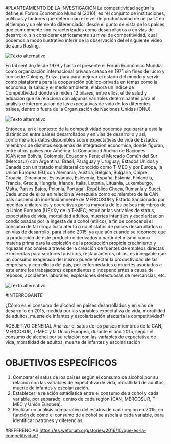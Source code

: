 #PLANTEAMIENTO DE LA INVESTIGACIÓN
  La competitividad según la define el Forum Economico Mundial (2016), es “el conjunto de instituciones, políticas y factores que determinan el nivel de productividad de un país” en el tiempo y un elemento diferenciador desde el punto de vista de los países, que comunmente son caracterizados como desarrollados o en vías de desarrollo, sin considerar estrictamente su nivel de competitividad, cual podemos a modo ilustrativo inferir de la observación del el siguiente vídeo de Jans Rosling.
  
  ![Texto alternativo](https://www.youtube.com/watch?v=jbkSRLYSojo&pp=ugMICgJlcxABGAHKBQxoYW5zIHJvc2xpbmc%3D)
  
  En tal sentido,desde 1979 y hasta el presente el Forum Económico Mundial como organización internacional privada creada en 1971 sin fines de lucro y con sede  Cologny, Suiza, para  para mejorar el estado del mundo y servir como plataforma para la cooperación público-privada en temas como la economía, la salud y el medio ambiente, elabora un Indice de Competitividad donde se miden 12 pilares, entre ellos, el de salud y eduación que se relaciona con algunas variables determinantes para el analisis e interpretacion de las expectativas de vida de los diferentes paises, dentro o fuera de la Organización de Naciones Unidas (ONU). 

![Texto alternativo](https://assets.weforum.org/editor/eAYvGAf9gjxX0c3nS9widuCPy0AjnQ9DbstTRUZ6v_s.png)
  
  Entonces, en el contexto de la competitividad podemos equiparar a esta la distinticion entre países desarrollados y en vías de desarrollo y así, conforme a los datos disponibles sobre expectativas de vida de Estados miembros de  distintos esquemas de integracion economica, donde figuran, entre otros países por América: la Comunidad Andina de Naciones (CAN)con Bolivia, Colombia, Ecuador y Perú; el Mercado Común del Sur (Mercosur) con Argentina, Brasil, Paraguay y Uruguay;  Estados Unidos y Canadá con un tratado multilateral conocido como T-MEC y por Europa, la Unión Europea (EU)con Alemania, Austria, Bélgica, Bulgaria, Chipre, Croacia, Dinamarca, Eslovaquia, Eslovenia, España, Estonia, Finlandia, Francia, Grecia, Hungría, Irlanda, Italia, Letonia, Lituania, Luxemburgo, Malta, Países Bajos, Polonia, Portugal, República Checa, Rumanía y Sueci. Cada unos de ellos en relación a Venezuela como ex miembro de la CAN, país suspendido indefinidamnente de MERCOSUR y Estado Sancionado por medidas unilaterales y coercitivas por la mayoría de los países miembros de la Union Europea (UE):Xy  de la T-MEC, estudiar las variables de status, expectativa de vida, mortalidad adultos, muertes infantiles y escolarización condicionadas por la ingesta de alcohol (etílico), a fin de conocer si el consumo de tal droga lícita afectó o no el status de países desarrollados o en vías de desarrollo, para el año 2015, ya que aún cuando se reconoce que la producción de este producto o derivados a partir del mismo como materia prima para la explosión de la producción propicia crecimiento y riquezas nacionales a través de la creación de fuentes de empleos directas e indirectas para sectores turisticos, restauranteros, otros, es innegable que un consumo exagerado del mismo puede afectar la productividad de las empresas, y con ello la del país, por enfermedades o muertes asociadas a este entre los trabajadores dependientes o independientes a causa de reposos, accidentes laborales, explosiones defectuosas de mercancias, etc. 
  
  

![Texto alternativo](https://assets.weforum.org/editor/eT9bBT0G_q9VFB0B3ZEI0VNolMHK5BeDDCuqhVcz2_Q.jpg)
  
  #INTERROGANTE
  
   ¿Cómo es el consumo de alcohol en países desarrollados y en vías de desarrollo en 2015, medida por las variables expectativa de vida, moratlidad de adultos, muerte de infantes y escolarización afectaria la competitividad?
  
  #OBJETIVO GENERAL
    Analizar el satus de los países miembros de la CAN, MERCOSUR, T-MEC y la Unión Europea, durante el año 2015, según el consumo de alcohol por su relación con las variables de expectativa de vida, moratlidad de adultos, muerte de infantes y escolarización

  # OBJETIVOS ESPECÍFICOS
  1. Comparar  el satus de los países según el consumo de alcohol por su relación con las variables de expectativa de vida, moratlidad de adultos, muerte de infantes y escolarización.
  2. Establecer la relación estadística entre el consumo de alcohol y cada variable, por separado, dentro de cada región (CAN, MERCOSUR, T-MEC y Unión Europea).
  3. Realizar un análisis comparativo del estatus de cada región en 2015, en función de cómo el consumo de alcohol se asocia a cada variable, para identificar patrones y diferencias.

  
  #REFERENCIAS
  https://es.weforum.org/stories/2016/10/que-es-la-competitividad/

